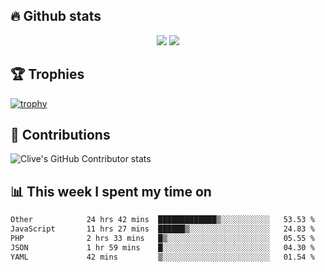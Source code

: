 ## &#128293; Github stats

<!-- GitHub Readme Streak Stats - https://github.com/DenverCoder1/github-readme-streak-stats -->
<p align="center">

<picture>
  <source 
    srcset="https://github-readme-stats.vercel.app/api?username=clivewalkden&count_private=true&show_icons=true&theme=darcula"
    media="(prefers-color-scheme: dark)"
  />
  <source
    srcset="https://github-readme-stats.vercel.app/api?username=clivewalkden&count_private=true&show_icons=true&theme=calm"
    media="(prefers-color-scheme: light), (prefers-color-scheme: no-preference)"
  />
  <img src="https://github-readme-stats.vercel.app/api?username=clivewalkden&count_private=true&show_icons=true&theme=darcula" />
</picture>

<a href="https://git.io/streak-stats" target="_blank">
  <img src="http://github-readme-streak-stats.herokuapp.com?user=clivewalkden&theme=darcula&date_format=j%20M%5B%20Y%5D" />
</a>

</p>

## &#127942; Trophies
[![trophy](https://github-profile-trophy.vercel.app/?username=clivewalkden&theme=onedark)](https://github.com/clivewalkden/github-profile-trophy)

## &#129309; Contributions
![Clive's GitHub Contributor stats](https://github-contributor-stats.vercel.app/api?username=clivewalkden)

## &#128202; This week I spent my time on
<!--START_SECTION:waka-->

```txt
Other            24 hrs 42 mins  █████████████▒░░░░░░░░░░░   53.53 %
JavaScript       11 hrs 27 mins  ██████▒░░░░░░░░░░░░░░░░░░   24.83 %
PHP              2 hrs 33 mins   █▒░░░░░░░░░░░░░░░░░░░░░░░   05.55 %
JSON             1 hr 59 mins    █░░░░░░░░░░░░░░░░░░░░░░░░   04.30 %
YAML             42 mins         ▒░░░░░░░░░░░░░░░░░░░░░░░░   01.54 %
```

<!--END_SECTION:waka-->
